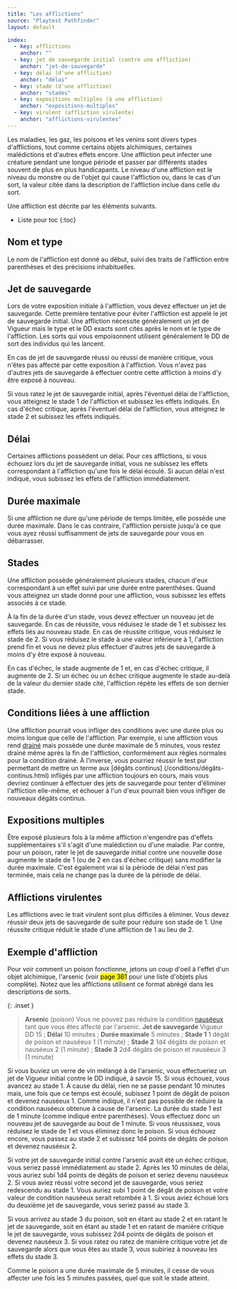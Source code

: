 ```yaml
---
title: "Les afflictions"
source: "Playtest Pathfinder"
layout: default

index:
  - key: afflictions
    anchor: ""
  - key: jet de sauvegarde initial (contre une affliction)
    anchor: "jet-de-sauvegarde"
  - key: délai (d'une affliction)
    anchor: "délai"
  - key: stade (d'une affliction)
    anchor: "stades"
  - key: expositions multiples (à une affliction)
    anchor: "expositions-multiples"
  - key: virulent (affliction virulente)
    anchor: "afflictions-virulentes"
---
```


Les maladies, les gaz, les poisons et les venins sont divers types d'afflictions, tout comme certains objets alchimiques, certaines malédictions et d'autres effets encore. Une affliction peut infecter une créature pendant une longue période et passer par différents stades souvent de plus en plus handicapants. Le niveau d'une affliction est le niveau du monstre ou de l'objet qui cause l'affliction ou, dans le cas d'un sort, la valeur citée dans la description de l'affliction inclue dans celle du sort.

Une affliction est décrite par les éléments suivants.

* Liste pour toc
{:toc}

## Nom et type

Le nom de l'affliction est donné au début, suivi des traits de l'affliction entre parenthèses et des précisions inhabituelles.

## Jet de sauvegarde

Lors de votre exposition initiale à l'affliction, vous devez effectuer un jet de sauvegarde. Cette première tentative pour éviter l'affliction est appelé le jet de sauvegarde initial. Une affliction nécessite généralement un jet de Vigueur mais le type et le DD exacts sont cités après le nom et le type de l'affliction. Les sorts qui vous empoisonnent utilisent généralement le DD de sort des individus qui les lancent.

En cas de jet de sauvegarde réussi ou réussi de manière critique, vous n'êtes pas affecté par cette exposition à l'affliction. Vous n'avez pas d'autres jets de sauvegarde à effectuer contre cette affliction à moins d'y être exposé à nouveau.

Si vous ratez le jet de sauvegarde initial, après l'éventuel délai de l'affliction, vous atteignez le stade 1 de l'affliction et subissez les effets indiqués. En cas d'échec critique, après l'éventuel délai de l'affliction, vous atteignez le stade 2 et subissez les effets indiqués.

## Délai

Certaines afflictions possèdent un délai. Pour ces afflictions, si vous échouez lors du jet de sauvegarde initial, vous ne subissez les effets correspondant à l'affliction qu'une fois le délai écoulé. Si aucun délai n'est indiqué, vous subissez les effets de l'affliction immédiatement.

## Durée maximale

Si une affliction ne dure qu'une période de temps limitée, elle possède une durée maximale. Dans le cas contraire, l'affliction persiste jusqu'à ce que vous ayez réussi suffisamment de jets de sauvegarde pour vous en débarrasser.

## Stades

Une affliction possède généralement plusieurs stades, chacun d'eux correspondant à un effet suivi par une durée entre parenthèses. Quand vous atteignez un stade donné pour une affliction, vous subissez les effets associés à ce stade.

À la fin de la durée d'un stade, vous devez effectuer un nouveau jet de sauvegarde. En cas de réussite, vous réduisez le stade de 1 et subissez les effets liés au nouveau stade. En cas de réussite critique, vous réduisez le stade de 2. Si vous réduisez le stade à une valeur inférieure à 1, l'affliction prend fin et vous ne devez plus effectuer d'autres jets de sauvegarde à moins d'y être exposé à nouveau.

En cas d'échec, le stade augmente de 1 et, en cas d'échec critique, il augmente de 2. Si un échec ou un échec critique augmente le stade au-delà de la valeur du dernier stade cité, l'affliction répète les effets de son dernier stade.

## Conditions liées à une affliction

Une affliction pourrait vous infliger des conditions avec une durée plus ou moins longue que celle de l'affliction. Par exemple, si une affliction vous rend [drainé](/conditions/drainé.html) mais possède une durée maximale de 5 minutes, vous restez drainé même après la fin de l'affliction, conformément aux règles normales pour la condition drainé. À l'inverse, vous pourriez réussir le test pur permettant de mettre un terme aux [dégâts continus] (/conditions/dégâts-continus.html) infligés par une affliction toujours en cours, mais vous devriez continuer à effectuer des jets de sauvegarde pour tenter d'éliminer l'affliction elle-même, et échouer à l'un d'eux pourrait bien vous infliger de nouveaux dégâts continus.

## Expositions multiples

Être exposé plusieurs fois à la même affliction n'engendre pas d'effets supplémentaires s'il s'agit d'une malédiction ou d'une maladie. Par contre, pour un poison, rater le jet de sauvegarde initial contre une nouvelle dose augmente le stade de 1 (ou de 2 en cas d'échec critique) sans modifier la durée maximale. C'est également vrai si la période de délai n'est pas terminée, mais cela ne change pas la durée de la période de délai.

## Afflictions virulentes

Les afflictions avec le trait virulent sont plus difficiles à éliminer. Vous devez réussir deux jets de sauvegarde de suite pour réduire son stade de 1. Une réussite critique réduit le stade d'une affliction de 1 au lieu de 2.

## Exemple d'affliction

Pour voir comment un poison fonctionne, jetons un coup d'oeil à l'effet d'un objet alchimique, l'arsenic (voir <mark>page 361</mark> pour une liste d'objets plus complète). Notez que les afflictions utilisent ce format abrégé dans les descriptions de sorts.

{: .inset }
> **Arsenic** (poison) Vous ne pouvez pas réduire la condition [nauséeux](/conditions/nauséeux.html) tant que vous êtes affecté par l'arsenic. **Jet de sauvegarde** Vigueur DD 15 ; **Délai** 10 minutes ; **Durée maximale** 5 minutes ; **Stade 1** 1 dégât de poison et nauséeux 1 (1 minute) ; **Stade 2** 1d4 dégâts de poison et nauséeux 2 (1 minute) ; **Stade 3** 2d4 dégâts de poison et nauséeux 3 (1 minute)

Si vous buviez un verre de vin mélangé à de l'arsenic, vous effectueriez un jet de Vigueur initial contre le DD indiqué, à savoir 15. Si vous échouez, vous avancez au stade 1. À cause du délai, rien ne se passe pendant 10 minutes mais, une fois que ce temps est écoulé, subissez 1 point de dégât de poison et devenez nauséeux 1. Comme indiqué, il n'est pas possible de réduire la condition nauséeux obtenue à cause de l'arsenic. La durée du stade 1 est de 1 minute (comme indiqué entre parenthèses). Vous effectuez donc un nouveau jet de sauvegarde au bout de 1 minute. Si vous réussissez, vous réduisez le stade de 1 et vous éliminez donc le poison. Si vous échouez encore, vous passez au stade 2 et subissez 1d4 points de dégâts de poison et devenez nauséeux 2.

Si votre jet de sauvegarde initial contre l'arsenic avait été un échec critique, vous seriez passé immédiatement au stade 2. Après les 10 minutes de délai, vous auriez subi 1d4 points de dégâts de poison et seriez devenu nauséeux 2. Si vous aviez réussi votre second jet de sauvegarde, vous seriez redescendu au stade 1. Vous auriez subi 1 point de dégât de poison et votre valeur de condition nauséeux serait retombée à 1. Si vous aviez échoué lors du deuxième jet de sauvegarde, vous seriez passé au stade 3.

Si vous arrivez au stade 3 du poison, soit en étant au stade 2 et en ratant le jet de sauvegarde, soit en étant au stade 1 et en ratant de manière critique le jet de sauvegarde, vous subissez 2d4 points de dégâts de poison et devenez nauséeux 3. Si vous ratez ou ratez de manière critique votre jet de sauvegarde alors que vous êtes au stade 3, vous subiriez à nouveau les effets du stade 3.

Comme le poison a une durée maximale de 5 minutes, il cesse de vous affecter une fois les 5 minutes passées, quel que soit le stade atteint.

